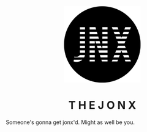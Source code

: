 <div align="middle">
<img src ="images/logos/jonx_logo200px.png" alt="jonx logo" title="jonx logo">
<h1>T H E J O N X</h1>
</div>

Someone's gonna get jonx'd. Might as well be you.


